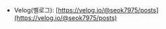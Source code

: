 <!---
- 👋 Hi, I’m @Seok7975
- 👀 I’m interested in ...
- 🌱 I’m currently learning ...
- 💞️ I’m looking to collaborate on ...
- 📫 How to reach me ...
- 😄 Pronouns: ...
- ⚡ Fun fact: ...
--->

<!---
Seok7975/Seok7975 is a ✨ special ✨ repository because its `README.md` (this file) appears on your GitHub profile.
You can click the Preview link to take a look at your changes.
--->

- Velog(벨로그): [https://velog.io/@seok7975/posts](https://velog.io/@seok7975/posts)
